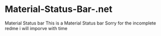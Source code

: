 # Material-Status-Bar-.net
Material Status bar
This is a Material Status bar
Sorry for the incomplete redme i will imporve with time
